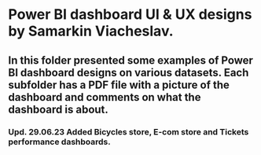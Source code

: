 # Power BI dashboard UI & UX designs by Samarkin Viacheslav.
## In this folder presented some examples of Power BI dashboard designs on various datasets. Each subfolder has a PDF file with a picture of the dashboard and comments on what the dashboard is about.
### Upd. 29.06.23  Added Bicycles store, E-com store and Tickets performance dashboards.
